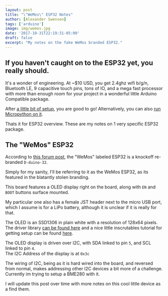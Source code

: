 ```yaml
---
layout: post
title: "\"WeMos\" ESP32 Notes"
author: [Alexander Swensen]
tags: ['arduino']
image: img/wemos.jpg
date: '2017-10-31T22:19:31-05:00'
draft: false
excerpt: "My notes on the fake WeMos branded ESP32."
---
```


## If you haven't caught on to the ESP32 yet, you really should.

It's a wonder of engineering. At ~$10 USD, you get 2.4ghz wifi b/g/n, Bluetooth LE,
9 capacitive touch pins, tons of IO, and a mega fast processor with more than enough room
for your project in a wonderful little Arduino Compatible package.

After [a little bit of setup](https://github.com/espressif/arduino-esp32#installation-instructions), you are good to go!
Alternatively, you can also [run Micropython on it](https://github.com/micropython/micropython-esp32).


Thats it for ESP32 overview. These are my notes on 1 very specific ESP32 package.

## The "WeMos" ESP32

According to [this forum post](https://forum.wemos.cc/topic/372/fake-wemos-lolin-esp32-with-oled/2), the "WeMos" labeled ESP32 is a knockoff re-branded `D-duino-32`.

Simply for my sanity, I'll be referring to it as the WeMos ESP32, as its featured in the blatantly stolen branding.

This board features a OLED display right on the board,
along with `EN` and `BOOT` buttons surface mounted.

My particular one also has a female JST header next to the micro USB port,
which I assume is for a LiPo battery,
although it is unclear if it is really for that.

The OLED is an SSD1306 in plain white with a resolution of 128x64 pixels.
The driver library [can be found here](https://github.com/squix78/esp8266-oled-ssd1306)
and a nice little inscrutables tutorial for getting setup can be found [here](http://www.instructables.com/id/ESP32-With-Integrated-OLED-WEMOSLolin-Getting-Star/).

The OLED display is driven over I2C, with SDA linked to pin `5`, and SCL linked to pin `4`.
<br> The I2C Address of the display is at `0x3c`

The wiring of I2C, being as it is hard wired into the board, and reversed from normal, makes addressing other I2C devices a bit more of a challenge.
Currently im trying to setup a BME280 with it.

I will update this post over time with more notes on this cool little device as a find them.
